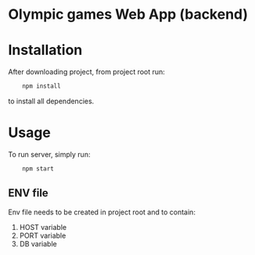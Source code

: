 # Olympic games Web App (backend)

# Installation

After downloading project, from project root run:
````bash
    npm install
````
to install all dependencies.

# Usage

To run server, simply run:
````bash
    npm start
````

## ENV file

Env file needs to be created in project root and to contain:
1. HOST variable
2. PORT variable
3. DB variable

